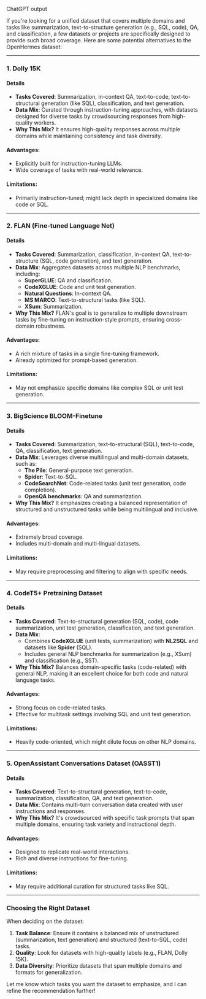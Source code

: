 ChatGPT output

If you're looking for a unified dataset that covers multiple domains and tasks like summarization, text-to-structure generation (e.g., SQL, code), QA, and classification, a few datasets or projects are specifically designed to provide such broad coverage. Here are some potential alternatives to the OpenHermes dataset:

---

### **1. Dolly 15K**

#### **Details**

- **Tasks Covered**: Summarization, in-context QA, text-to-code, text-to-structural generation (like SQL), classification, and text generation.
- **Data Mix**: Curated through instruction-tuning approaches, with datasets designed for diverse tasks by crowdsourcing responses from high-quality workers.
- **Why This Mix?** It ensures high-quality responses across multiple domains while maintaining consistency and task diversity.

#### **Advantages**:

- Explicitly built for instruction-tuning LLMs.
- Wide coverage of tasks with real-world relevance.

#### **Limitations**:

- Primarily instruction-tuned; might lack depth in specialized domains like code or SQL.

---

### **2. FLAN (Fine-tuned Language Net)**

#### **Details**

- **Tasks Covered**: Summarization, classification, in-context QA, text-to-structure (SQL, code generation), and text generation.
- **Data Mix**: Aggregates datasets across multiple NLP benchmarks, including:
    - **SuperGLUE**: QA and classification.
    - **CodeXGLUE**: Code and unit test generation.
    - **Natural Questions**: In-context QA.
    - **MS MARCO**: Text-to-structural tasks (like SQL).
    - **XSum**: Summarization.
- **Why This Mix?** FLAN's goal is to generalize to multiple downstream tasks by fine-tuning on instruction-style prompts, ensuring cross-domain robustness.

#### **Advantages**:

- A rich mixture of tasks in a single fine-tuning framework.
- Already optimized for prompt-based generation.

#### **Limitations**:

- May not emphasize specific domains like complex SQL or unit test generation.

---

### **3. BigScience BLOOM-Finetune**

#### **Details**

- **Tasks Covered**: Summarization, text-to-structural (SQL), text-to-code, QA, classification, text generation.
- **Data Mix**: Leverages diverse multilingual and multi-domain datasets, such as:
    - **The Pile**: General-purpose text generation.
    - **Spider**: Text-to-SQL.
    - **CodeSearchNet**: Code-related tasks (unit test generation, code completion).
    - **OpenQA benchmarks**: QA and summarization.
- **Why This Mix?** It emphasizes creating a balanced representation of structured and unstructured tasks while being multilingual and inclusive.

#### **Advantages**:

- Extremely broad coverage.
- Includes multi-domain and multi-lingual datasets.

#### **Limitations**:

- May require preprocessing and filtering to align with specific needs.

---

### **4. CodeT5+ Pretraining Dataset**

#### **Details**

- **Tasks Covered**: Text-to-structural generation (SQL, code), code summarization, unit test generation, classification, and text generation.
- **Data Mix**:
    - Combines **CodeXGLUE** (unit tests, summarization) with **NL2SQL** and datasets like **Spider** (SQL).
    - Includes general NLP benchmarks for summarization (e.g., XSum) and classification (e.g., SST).
- **Why This Mix?** Balances domain-specific tasks (code-related) with general NLP, making it an excellent choice for both code and natural language tasks.

#### **Advantages**:

- Strong focus on code-related tasks.
- Effective for multitask settings involving SQL and unit test generation.

#### **Limitations**:

- Heavily code-oriented, which might dilute focus on other NLP domains.

---

### **5. OpenAssistant Conversations Dataset (OASST1)**

#### **Details**

- **Tasks Covered**: Text-to-structural generation, text-to-code, summarization, classification, QA, and text generation.
- **Data Mix**: Contains multi-turn conversation data created with user instructions and responses.
- **Why This Mix?** It's crowdsourced with specific task prompts that span multiple domains, ensuring task variety and instructional depth.

#### **Advantages**:

- Designed to replicate real-world interactions.
- Rich and diverse instructions for fine-tuning.

#### **Limitations**:

- May require additional curation for structured tasks like SQL.

---

### **Choosing the Right Dataset**

When deciding on the dataset:

1. **Task Balance**: Ensure it contains a balanced mix of unstructured (summarization, text generation) and structured (text-to-SQL, code) tasks.
2. **Quality**: Look for datasets with high-quality labels (e.g., FLAN, Dolly 15K).
3. **Data Diversity**: Prioritize datasets that span multiple domains and formats for generalization.

Let me know which tasks you want the dataset to emphasize, and I can refine the recommendation further!